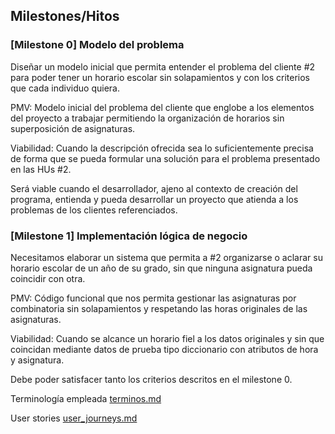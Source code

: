 ## Milestones/Hitos

### [Milestone 0] Modelo del problema

Diseñar un modelo inicial que permita entender el problema del cliente #2 para poder tener un horario escolar sin solapamientos y con los criterios que cada individuo quiera.

PMV:  Modelo inicial del problema del cliente que englobe a los elementos del proyecto a trabajar permitiendo la organización de horarios sin superposición de asignaturas.

Viabilidad: Cuando la descripción ofrecida sea lo suficientemente precisa de forma que se pueda formular una solución para el problema presentado en las HUs #2.

Será viable cuando el desarrollador, ajeno al contexto de creación del programa, entienda y pueda desarrollar un proyecto que atienda a los problemas de los clientes referenciados.

### [Milestone 1] Implementación lógica de negocio
Necesitamos elaborar un sistema que permita a #2 organizarse o aclarar su horario escolar de un año de su grado, sin que ninguna asignatura pueda coincidir con otra. 

PMV: Código funcional que nos permita gestionar las asignaturas por combinatoria sin solapamientos y respetando las horas originales de las asignaturas.

Viabilidad: Cuando se alcance un horario fiel a los datos originales y sin que coincidan mediante datos de prueba tipo diccionario con atributos de hora y asignatura.

Debe poder satisfacer tanto los criterios descritos en el milestone 0. 


Terminología empleada [terminos.md](https://github.com/ChinChainis/Proyecto_Reparahorarios_IV2425/blob/Objetivo-1/docs/terminos.md)

User stories [user_journeys.md](https://github.com/ChinChainis/Proyecto_Reparahorarios_IV2425/blob/Objetivo-1/docs/user_stories.md)
